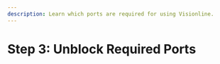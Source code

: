 ```yaml
---
description: Learn which ports are required for using Visionline.
---
```


# Step 3: Unblock Required Ports


